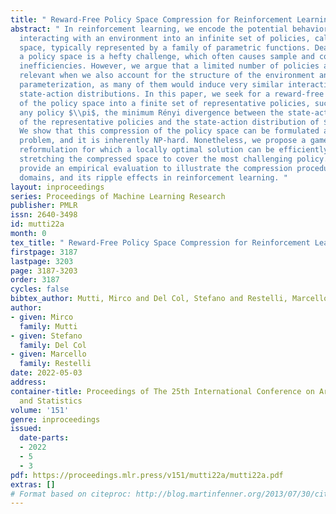 ```yaml
---
title: " Reward-Free Policy Space Compression for Reinforcement Learning "
abstract: " In reinforcement learning, we encode the potential behaviors of an agent
  interacting with an environment into an infinite set of policies, called policy
  space, typically represented by a family of parametric functions. Dealing with such
  a policy space is a hefty challenge, which often causes sample and computational
  inefficiencies. However, we argue that a limited number of policies are actually
  relevant when we also account for the structure of the environment and of the policy
  parameterization, as many of them would induce very similar interactions, i.e.,
  state-action distributions. In this paper, we seek for a reward-free compression
  of the policy space into a finite set of representative policies, such that, given
  any policy $\\pi$, the minimum Rényi divergence between the state-action distributions
  of the representative policies and the state-action distribution of $\\pi$ is bounded.
  We show that this compression of the policy space can be formulated as a set cover
  problem, and it is inherently NP-hard. Nonetheless, we propose a game-theoretic
  reformulation for which a locally optimal solution can be efficiently found by iteratively
  stretching the compressed space to cover the most challenging policy. Finally, we
  provide an empirical evaluation to illustrate the compression procedure in simple
  domains, and its ripple effects in reinforcement learning. "
layout: inproceedings
series: Proceedings of Machine Learning Research
publisher: PMLR
issn: 2640-3498
id: mutti22a
month: 0
tex_title: " Reward-Free Policy Space Compression for Reinforcement Learning "
firstpage: 3187
lastpage: 3203
page: 3187-3203
order: 3187
cycles: false
bibtex_author: Mutti, Mirco and Del Col, Stefano and Restelli, Marcello
author:
- given: Mirco
  family: Mutti
- given: Stefano
  family: Del Col
- given: Marcello
  family: Restelli
date: 2022-05-03
address:
container-title: Proceedings of The 25th International Conference on Artificial Intelligence
  and Statistics
volume: '151'
genre: inproceedings
issued:
  date-parts:
  - 2022
  - 5
  - 3
pdf: https://proceedings.mlr.press/v151/mutti22a/mutti22a.pdf
extras: []
# Format based on citeproc: http://blog.martinfenner.org/2013/07/30/citeproc-yaml-for-bibliographies/
---
```

